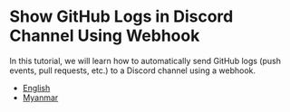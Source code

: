 # Show GitHub Logs in Discord Channel Using Webhook

In this tutorial, we will learn how to automatically send GitHub logs (push events, pull requests, etc.) to a Discord channel using a webhook.

- [English](./tutorials/english.md)
- [Myanmar](./tutorials/myanmar.md)
